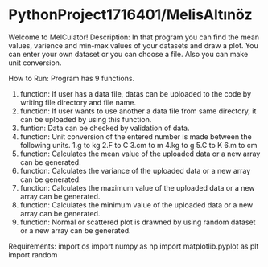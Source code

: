 # PythonProject1716401/MelisAltınöz
Welcome to MelCulator! 
Description: In that program you can find the mean values, varience and min-max values of your datasets and draw a plot. You can enter your own dataset or you can choose a file. Also you can make unit conversion.

How to Run:
Program has 9 functions. 
1. function: If user has a data file, datas can be uploaded to the code by writing file directory and file name.
2. function: If user wants to use another a data file from same directory, it can be uploaded by using this function. 
3. funtion: Data can be checked by validation of data.
4. function: Unit conversion of the entered number is made between the following units.
    1.g to kg
    2.F to C
    3.cm to m
    4.kg to g
    5.C to K
    6.m to cm
5. function: Calculates the mean value of the uploaded data or a new array can be generated.
6. function: Calculates the variance of the uploaded data or a new array can be generated.
7. function: Calculates the maximum value of the uploaded data or a new array can be generated.
8. function: Calculates the minimum value of the uploaded data or a new array can be generated.
9. function: Normal or scattered plot is drawned by using random dataset or a new array can be generated.

Requirements:
    import os
    import numpy as np
    import matplotlib.pyplot as plt
    import random
